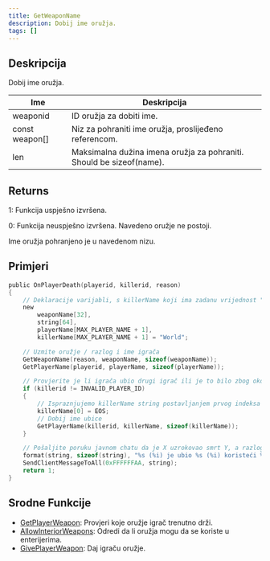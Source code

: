 ```yaml
---
title: GetWeaponName
description: Dobij ime oružja.
tags: []
---
```


## Deskripcija

Dobij ime oružja.

| Ime            | Deskripcija                                                          |
| -------------- | -------------------------------------------------------------------- |
| weaponid       | ID oružja za dobiti ime.                                             |
| const weapon[] | Niz za pohraniti ime oružja, proslijeđeno referencom.                |
| len            | Maksimalna dužina imena oružja za pohraniti. Should be sizeof(name). |

## Returns

1: Funkcija uspješno izvršena.

0: Funkcija neuspješno izvršena. Navedeno oružje ne postoji.

Ime oružja pohranjeno je u navedenom nizu.

## Primjeri

```c
public OnPlayerDeath(playerid, killerid, reason)
{
    // Deklaracije varijabli, s killerName koji ima zadanu vrijednost "World".
    new
        weaponName[32],
        string[64],
        playerName[MAX_PLAYER_NAME + 1],
        killerName[MAX_PLAYER_NAME + 1] = "World";

    // Uzmite oružje / razlog i ime igrača
    GetWeaponName(reason, weaponName, sizeof(weaponName));
    GetPlayerName(playerid, playerName, sizeof(playerName));

    // Provjerite je li igrača ubio drugi igrač ili je to bilo zbog okoline
    if (killerid != INVALID_PLAYER_ID)
    {
        // Ispraznjujemo killerName string postavljanjem prvog indeksa na EOS (Kraj stringa)
        killerName[0] = EOS;
        // Dobij ime ubice
        GetPlayerName(killerid, killerName, sizeof(killerName));
    }

    // Pošaljite poruku javnom chatu da je X uzrokovao smrt Y, a razlog Z
    format(string, sizeof(string), "%s (%i) je ubio %s (%i) koristeći %s.", killerName, killerid, playerName, playerid, weaponName);
    SendClientMessageToAll(0xFFFFFFAA, string);
    return 1;
}
```

## Srodne Funkcije

- [GetPlayerWeapon](GetPlayerWeapon): Provjeri koje oružje igrač trenutno drži.
- [AllowInteriorWeapons](AllowInteriorWeapons): Odredi da li oružja mogu da se koriste u enterijerima.
- [GivePlayerWeapon](GivePlayerWeapon): Daj igraču oružje.
